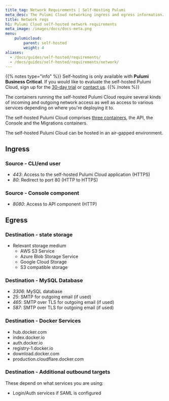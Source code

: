 ```yaml
---
title_tag: Network Requirements | Self-Hosting Pulumi
meta_desc: The Pulumi Cloud networking ingress and egress information.
title: Network reqs
h1: Pulumi Cloud self-hosted network requirements
meta_image: /images/docs/docs-meta.png
menu:
    pulumicloud:
        parent: self-hosted
        weight: 4
aliases:
  - /docs/guides/self-hosted/requirements/
  - /docs/guides/self-hosted/requirements/network/
---
```


{{% notes type="info" %}}
Self-hosting is only available with **Pulumi Business Critical**. If you would like to evaluate the self-hosted Pulumi Cloud, sign up for the [30-day trial](/product/self-hosted#self-hosted-trial) or [contact us](/contact/).
{{% /notes %}}

The containers running the self-hosted Pulumi Cloud require several kinds of incoming and outgoing network access as well as access to various services depending on where you're deploying it to.

The self-hosted Pulumi Cloud comprises [three containers](/docs/pulumi-cloud/self-hosted/components), the API, the Console and the Migrations containers.

The self-hosted Pulumi Cloud can be hosted in an air-gapped environment.

## Ingress

### Source - CLI/end user

- *443*: Access to the self-hosted Pulumi Cloud application (HTTPS)
- *80*: Redirect to port 80 (HTTP to HTTPS)

### Source - Console component

- *8080*: Access to API component (HTTP)

## Egress

### Destination - state storage

- Relevant storage medium
    - AWS S3 Service
    - Azure Blob Storage Service
    - Google Cloud Storage
    - S3 compatible storage

### Destination - MySQL Database

- *3306*: MySQL database
- *25*: SMTP for outgoing email (if used)
- *465*: SMTP over TLS for outgoing email (if used)
- *587*: SMTP over TLS for outgoing email (if used)

### Destination - Docker Services

- hub.docker.com
- index.docker.io
- auth.docker.io
- registry-1.docker.io
- download.docker.com
- production.cloudflare.docker.com

### Destination - Additional outbound targets

These depend on what services you are using:

- Login/Auth services if SAML is configured
